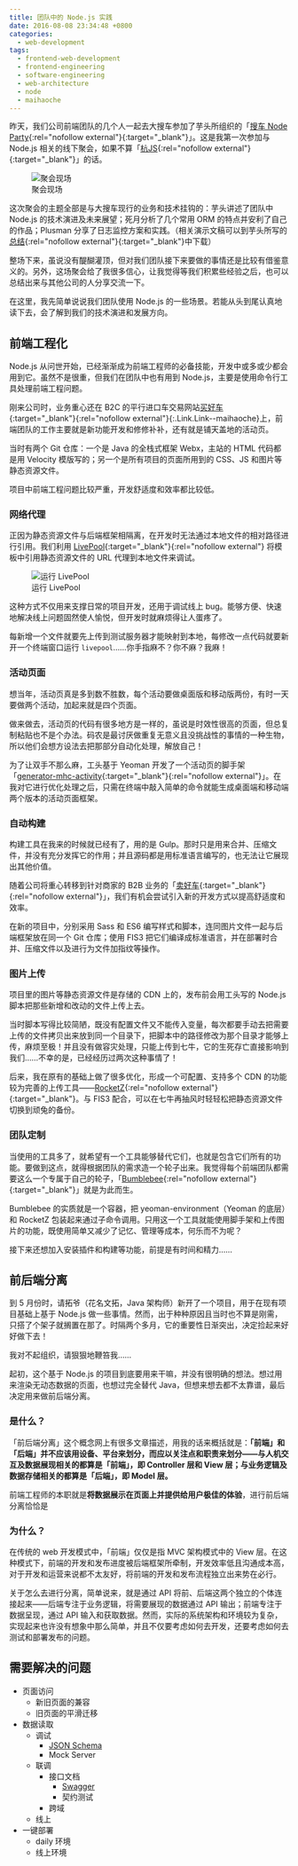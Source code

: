 ```yaml
---
title: 团队中的 Node.js 实践
date: 2016-08-08 23:34:48 +0800
categories:
  - web-development
tags:
  - frontend-web-development
  - frontend-engineering
  - software-engineering
  - web-architecture
  - node
  - maihaoche
---
```


昨天，我们公司前端团队的几个人一起去大搜车参加了芋头所组织的「[搜车 Node Party](http://www.bagevent.com/event/164574){:rel="nofollow external"}{:target="_blank"}」。这是我第一次参加与 Node.js 相关的线下聚会，如果不算「[杭JS](http://2014.jsconf.cn){:rel="nofollow external"}{:target="_blank"}」的话。

<figure>
  <img src="{{ 'drafts/working-with-node-in-team/souche-node-party' | asset_path }}" alt="聚会现场">
  <figcaption>聚会现场</figcaption>
</figure>

这次聚会的主题全部是与大搜车现行的业务和技术挂钩的：芋头讲述了团队中 Node.js 的技术演进及未来展望；死月分析了几个常用 ORM 的特点并安利了自己的作品；Plusman 分享了日志监控方案和实践。（相关演示文稿可以到芋头所写的[总结](http://f2e.souche.com/blog/di-jie-sou-che-node-party-zong-jie-ji-ppt/){:rel="nofollow external"}{:target="_blank"}中下载）

整场下来，虽说没有醍醐灌顶，但对我们团队接下来要做的事情还是比较有借鉴意义的。另外，这场聚会给了我很多信心，让我觉得等我们积累些经验之后，也可以总结出来与其他公司的人分享交流一下。

在这里，我先简单说说我们团队使用 Node.js 的一些场景。若能从头到尾认真地读下去，会了解到我们的技术演进和发展方向。

## 前端工程化

Node.js 从问世开始，已经渐渐成为前端工程师的必备技能，开发中或多或少都会用到它。虽然不是很重，但我们在团队中也有用到 Node.js，主要是使用命令行工具处理前端工程问题。

刚来公司时，业务重心还在 B2C 的平行进口车交易网站[买好车](https://www.maihaoche.com){:target="_blank"}{:rel="nofollow external"}{:.Link.Link--maihaoche}上，前端团队的工作主要就是新功能开发和修修补补，还有就是铺天盖地的活动页。

当时有两个 Git 仓库：一个是 Java 的全栈式框架 Webx，主站的 HTML 代码都是用 Velocity 模版写的；另一个是所有项目的页面所用到的 CSS、JS 和图片等静态资源文件。

项目中前端工程问题比较严重，开发舒适度和效率都比较低。

### 网络代理

正因为静态资源文件与后端框架相隔离，在开发时无法通过本地文件的相对路径进行引用。我们利用 [LivePool](https://github.com/rehorn/livepool){:target="_blank"}{:rel="nofollow external"} 将模板中引用静态资源文件的 URL 代理到本地文件来调试。

<figure>
  <img src="{{ 'drafts/working-with-node-in-team/start-livepool' | asset_path }}" alt="运行 LivePool">
  <figcaption>运行 LivePool</figcaption>
</figure>

这种方式不仅用来支撑日常的项目开发，还用于调试线上 bug。能够方便、快速地解决线上问题固然使人愉悦，但开发时就麻烦得让人蛋疼了。

每新增一个文件就要先上传到测试服务器才能映射到本地，每修改一点代码就要新开一个终端窗口运行 `livepool`……你手指麻不？你不麻？我麻！

### 活动页面

想当年，活动页真是多到数不胜数，每个活动要做桌面版和移动版两份，有时一天要做两个活动，加起来就是四个页面。

做来做去，活动页的代码有很多地方是一样的，虽说是时效性很高的页面，但总复制粘贴也不是个办法。码农是最讨厌做重复无意义且没挑战性的事情的一种生物，所以他们会想方设法去把那部分自动化处理，解放自己！

为了让双手不那么麻，工头基于 Yeoman 开发了一个活动页的脚手架「[generator-mhc-activity](https://github.com/maihaoche/generator-mhc-activity){:target="_blank"}{:rel="nofollow external"}」。在我对它进行优化处理之后，只需在终端中敲入简单的命令就能生成桌面端和移动端两个版本的活动页面框架。

### 自动构建

构建工具在我来的时候就已经有了，用的是 Gulp。那时只是用来合并、压缩文件，并没有充分发挥它的作用；并且源码都是用标准语言编写的，也无法让它展现出其他价值。

随着公司将重心转移到针对商家的 B2B 业务的「[卖好车](https://b.maihaoche.com){:target="_blank"}{:rel="nofollow external"}」，我们有机会尝试引入新的开发方式以提高舒适度和效率。

在新的项目中，分别采用 Sass 和 ES6 编写样式和脚本，连同图片文件一起与后端框架放在同一个 Git 仓库；使用 FIS3 把它们编译成标准语言，并在部署时合并、压缩文件以及进行为文件加指纹等操作。

### 图片上传

项目里的图片等静态资源文件是存储的 CDN 上的，发布前会用工头写的 Node.js 脚本把那些新增和改动的文件上传上去。

当时脚本写得比较简陋，既没有配置文件又不能传入变量，每次都要手动去把需要上传的文件拷贝出来放到同一个目录下，把脚本中的路径修改为那个目录才能够上传，麻烦至极！并且没有做容灾处理，只能上传到七牛，它的生死存亡直接影响到我们……不幸的是，已经经历过两次这种事情了！

后来，我在原有的基础上做了很多优化，形成一个可配置、支持多个 CDN 的功能较为完善的上传工具——[RocketZ](https://github.com/ourai/rocketz){:rel="nofollow external"}{:target="_blank"}。与 FIS3 配合，可以在七牛再抽风时轻轻松把静态资源文件切换到顽兔的备份。

### 团队定制

当使用的工具多了，就希望有一个工具能够替代它们，也就是包含它们所有的功能。要做到这点，就得根据团队的需求造一个轮子出来。我觉得每个前端团队都需要这么一个专属于自己的轮子，「[Bumblebee](https://github.com/ourai/bumblebee){:rel="nofollow external"}{:target="_blank"}」就是为此而生。

Bumblebee 的实质就是一个容器，把 yeoman-environment（Yeoman 的底层）和 RocketZ 包装起来通过子命令调用。只用这一个工具就能使用脚手架和上传图片的功能，既使用简单又减少了记忆、管理等成本，何乐而不为呢？

接下来还想加入安装插件和构建等功能，前提是有时间和精力……

## 前后端分离

到 5 月份时，请拓爷（花名文拓，Java 架构师）新开了一个项目，用于在现有项目基础上基于 Node.js 做一些事情。然而，出于种种原因且当时也不算是刚需，只搭了个架子就搁置在那了。时隔两个多月，它的重要性日渐突出，决定捡起来好好做下去！

我对不起组织，请狠狠地鞭笞我……

起初，这个基于 Node.js 的项目到底要用来干嘛，并没有很明确的想法。想过用来渲染无动态数据的页面，也想过完全替代 Java，但想来想去都不太靠谱，最后决定用来做前后端分离。

### 是什么？

「前后端分离」这个概念网上有很多文章描述，用我的话来概括就是：**「前端」和「后端」并不应该用设备、平台来划分，而应以关注点和职责来划分——与人机交互及数据展现相关的都算是「前端」，即 Controller 层和 View 层；与业务逻辑及数据存储相关的都算是「后端」，即 Model 层。**

前端工程师的本职就是**将数据展示在页面上并提供给用户极佳的体验**，进行前后端分离恰恰是

### 为什么？

在传统的 web 开发模式中，「前端」仅仅是指 MVC 架构模式中的 View 层。在这种模式下，前端的开发和发布进度被后端框架所牵制，开发效率低且沟通成本高，对于开发和运营来说都不太友好，将前端的开发和发布流程独立出来势在必行。

关于怎么去进行分离，简单说来，就是通过 API 将前、后端这两个独立的个体连接起来——后端专注于业务逻辑，将需要展现的数据通过 API 输出；前端专注于数据呈现，通过 API 输入和获取数据。然而，实际的系统架构和环境较为复杂，实现起来也许没有想象中那么简单，并且不仅要考虑如何去开发，还要考虑如何去测试和部署发布的问题。

## 需要解决的问题

* 页面访问
    * 新旧页面的兼容
    * 旧页面的平滑迁移
* 数据读取
    * 调试
        * [JSON Schema](http://json-schema.org)
        * Mock Server
    * 联调
        * 接口文档
            * [Swagger](http://www.cnblogs.com/whitewolf/p/4686154.html)
            * 契约测试
        * 跨域
    * 线上
* 一键部署
    * daily 环境
    * 线上环境    